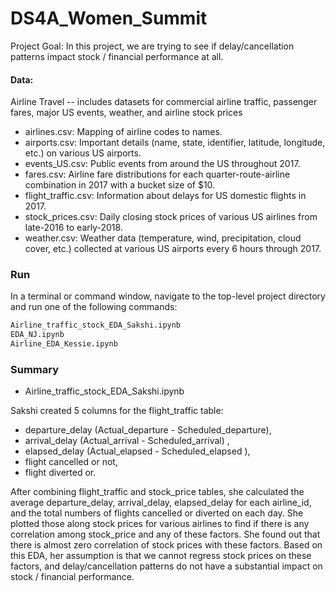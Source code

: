 # DS4A_Women_Summit

Project Goal:
In this project, we are trying to see if delay/cancellation patterns impact stock / financial performance at all. 

#### Data:
Airline Travel -- includes datasets for commercial airline traffic, passenger fares, major US events, weather, and airline stock prices
 
 * airlines.csv: Mapping of airline codes to names.
 * airports.csv: Important details (name, state, identifier, latitude, longitude, etc.) on various US airports.
 * events_US.csv: Public events from around the US throughout 2017.
 * fares.csv: Airline fare distributions for each quarter-route-airline combination in 2017 with a bucket size of $10.
 * flight_traffic.csv: Information about delays for US domestic flights in 2017.
 * stock_prices.csv: Daily closing stock prices of various US airlines from late-2016 to early-2018.
 * weather.csv: Weather data (temperature, wind, precipitation, cloud cover, etc.) collected at various US airports every 6 hours through 2017.


### Run

In a terminal or command window, navigate to the top-level project directory and run one of the following commands:


```bash
Airline_traffic_stock_EDA_Sakshi.ipynb
EDA_NJ.ipynb
Airline_EDA_Kessie.ipynb
```

### Summary

* Airline_traffic_stock_EDA_Sakshi.ipynb </br>

Sakshi created 5 columns for the flight_traffic table: 
- departure_delay (Actual_departure - Scheduled_departure), 
- arrival_delay (Actual_arrival - Scheduled_arrival) , 
- elapsed_delay (Actual_elapsed - Scheduled_elapsed ), 
- flight cancelled or not, 
- flight diverted or.

After combining flight_traffic and stock_price tables, she calculated the average departure_delay, arrival_delay, elapsed_delay for each airline_id, and the total numbers of flights cancelled or diverted on each day. She plotted those along stock prices for various airlines to find if there is any correlation among stock_price and any of these factors.
She found out that there is almost zero correlation of stock prices with these factors.
Based on this EDA, her assumption is that we cannot regress stock prices on these factors, and
delay/cancellation patterns do not have a substantial impact on stock / financial performance. 


 
